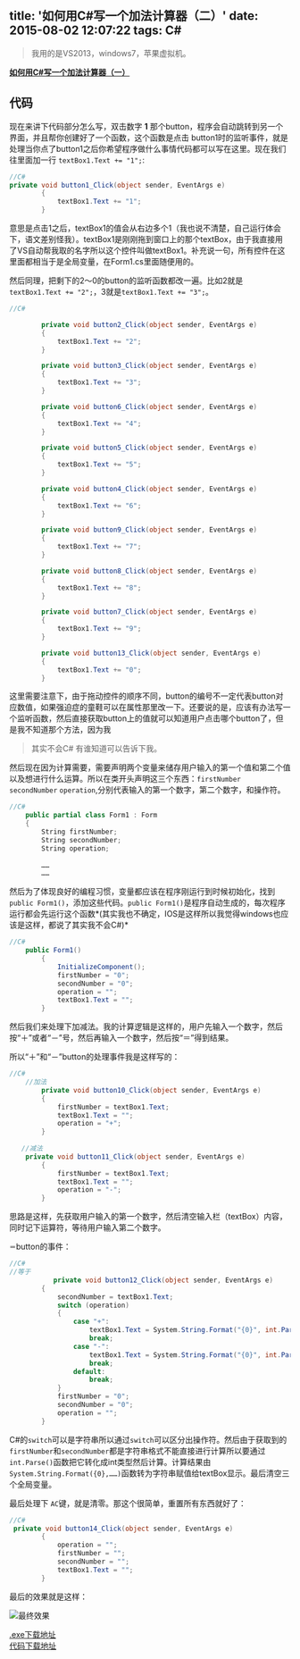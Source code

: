 title: '如何用C#写一个加法计算器（二）'
date: 2015-08-02 12:07:22
tags: C#
---

>我用的是VS2013，windows7，苹果虚拟机。

[**如何用C#写一个加法计算器（一）**](http://caoyudong.com/2015/08/02/%E5%A6%82%E4%BD%95%E7%94%A8C%EF%BC%83%E5%86%99%E4%B8%80%E4%B8%AA%E5%8A%A0%E6%B3%95%E8%AE%A1%E7%AE%97%E5%99%A8%EF%BC%88%E4%B8%80%EF%BC%89/)

<!--more-->

## 代码

现在来讲下代码部分怎么写，双击数字 **1** 那个button，程序会自动跳转到另一个界面，并且帮你创建好了一个函数，这个函数是点击 button1时的监听事件，就是处理当你点了button1之后你希望程序做什么事情代码都可以写在这里。现在我们往里面加一行 `textBox1.Text += "1";`:

~~~csharp
//C#
private void button1_Click(object sender, EventArgs e)
        {
            textBox1.Text += "1";
        }
~~~

意思是点击1之后，textBox1的值会从右边多个1（我也说不清楚，自己运行体会下，语文差别怪我）。textBox1是刚刚拖到窗口上的那个textBox，由于我直接用了VS自动帮我取的名字所以这个控件叫做textBox1。补充说一句，所有控件在这里面都相当于是全局变量，在Form1.cs里面随便用的。

然后同理，把剩下的2～0的button的监听函数都改一遍。比如2就是`textBox1.Text += "2";`，3就是`textBox1.Text += "3";`。

~~~csharp
//C#

        private void button2_Click(object sender, EventArgs e)
        {
            textBox1.Text += "2";
        }

        private void button3_Click(object sender, EventArgs e)
        {
            textBox1.Text += "3";
        }

        private void button6_Click(object sender, EventArgs e)
        {
            textBox1.Text += "4";
        }

        private void button5_Click(object sender, EventArgs e)
        {
            textBox1.Text += "5";
        }

        private void button4_Click(object sender, EventArgs e)
        {
            textBox1.Text += "6";
        }

        private void button9_Click(object sender, EventArgs e)
        {
            textBox1.Text += "7";
        }

        private void button8_Click(object sender, EventArgs e)
        {
            textBox1.Text += "8";
        }

        private void button7_Click(object sender, EventArgs e)
        {
            textBox1.Text += "9";
        }

        private void button13_Click(object sender, EventArgs e)
        {
            textBox1.Text += "0";
        }
~~~

这里需要注意下，由于拖动控件的顺序不同，button的编号不一定代表button对应数值，如果强迫症的童鞋可以在属性那里改一下。还要说的是，应该有办法写一个监听函数，然后直接获取button上的值就可以知道用户点击哪个button了，但是我不知道那个方法，因为我
>其实不会C#
有谁知道可以告诉下我。

然后现在因为计算需要，需要声明两个变量来储存用户输入的第一个值和第二个值以及想进行什么运算。所以在类开头声明这三个东西：`firstNumber` `secondNumber` `operation`,分别代表输入的第一个数字，第二个数字，和操作符。

~~~csharp
//C#
    public partial class Form1 : Form
    {
        String firstNumber;
        String secondNumber;
        String operation;
        
        ……
        ……
~~~

然后为了体现良好的编程习惯，变量都应该在程序刚运行到时候初始化，找到`public Form1()`，添加这些代码。`public Form1()`是程序自动生成的，每次程序运行都会先运行这个函数*(其实我也不确定，IOS是这样所以我觉得windows也应该是这样，都说了其实我不会C#)*

~~~csharp
//C#
    public Form1()
        {
            InitializeComponent();
            firstNumber = "0";
            secondNumber = "0";
            operation = "";
            textBox1.Text = "";
        }
~~~

然后我们来处理下加减法。我的计算逻辑是这样的，用户先输入一个数字，然后按“＋”或者“－”号，然后再输入一个数字，然后按“＝”得到结果。

所以“＋”和“－”button的处理事件我是这样写的：

~~~csharp
//C#
	//加法
        private void button10_Click(object sender, EventArgs e)
        {
            firstNumber = textBox1.Text;
            textBox1.Text = "";
            operation = "+";
        }
        
   //减法
    private void button11_Click(object sender, EventArgs e)
        {
            firstNumber = textBox1.Text;
            textBox1.Text = "";
            operation = "-";
        }
~~~

思路是这样，先获取用户输入的第一个数字，然后清空输入栏（textBox）内容，同时记下运算符，等待用户输入第二个数字。

`＝`button的事件：

~~~csharp
//C#
//等于
           private void button12_Click(object sender, EventArgs e)
        {
            secondNumber = textBox1.Text;
            switch (operation)
            {
                case "+":
                    textBox1.Text = System.String.Format("{0}", int.Parse(firstNumber) + int.Parse(secondNumber));
                    break;
                case "-":
                    textBox1.Text = System.String.Format("{0}", int.Parse(firstNumber) - int.Parse(secondNumber));
                    break;
                default:
                    break;
            }
            firstNumber = "0";
            secondNumber = "0";
            operation = "";
        }
~~~

C#的`switch`可以是字符串所以通过`switch`可以区分出操作符。然后由于获取到的`firstNumber`和`secondNumber`都是字符串格式不能直接进行计算所以要通过`int.Parse()`函数把它转化成int类型然后计算。计算结果由`System.String.Format({0},……)`函数转为字符串赋值给textBox显示。最后清空三个全局变量。

最后处理下 `AC`键，就是清零。那这个很简单，重置所有东西就好了：

~~~csharp
//C#
 private void button14_Click(object sender, EventArgs e)
        {
            operation = "";
            firstNumber = "";
            secondNumber = "";
            textBox1.Text = "";
        }
~~~
最后的效果就是这样：

![最终效果](http://7xkfbb.com1.z0.glb.clouddn.com/15-8-2/21766413.jpg)


[.exe下载地址](http://7xkfbb.com1.z0.glb.clouddn.com/15-8-2/28170240-calcultor.exe)  
[代码下载地址](![](http://7xkfbb.com1.z0.glb.clouddn.com/15-8-2/87862436-calculator.rar))


